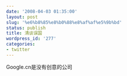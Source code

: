 ```yaml
---
date: '2008-04-03 01:35:00'
layout: post
slug: '%e6%b8%85%e8%b0%88%e8%af%af%e5%9b%bd'
status: publish
title: 清谈误国
wordpress_id: '277'
categories:
- twitter
---
```


Google.cn是没有创意的公司  

